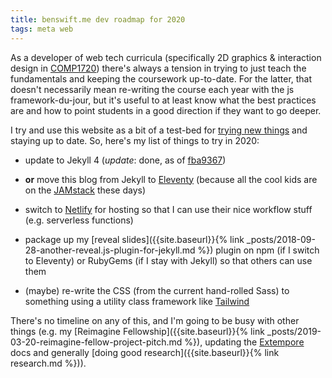 ```yaml
---
title: benswift.me dev roadmap for 2020
tags: meta web
---
```


As a developer of web tech curricula (specifically 2D graphics & interaction
design in [COMP1720](https://cs.anu.edu.au/courses/comp1720/)) there's always a
tension in trying to just teach the fundamentals and keeping the coursework
up-to-date. For the latter, that doesn't necessarily mean re-writing the course
each year with the js framework-du-jour, but it's useful to at least know what
the best practices are and how to point students in a good direction if they
want to go deeper.

I try and use this website as a bit of a test-bed for [trying new
things](https://benswift.me/blog/tag/meta/) and staying up to date. So, here's
my list of things to try in 2020:

- update to Jekyll 4 (_update_: done, as of
  [fba9367](https://github.com/benswift/benswift.github.io/commit/fba9367965f00592ed98469aef3d8c925bc901cd))

- **or** move this blog from Jekyll to [Eleventy](https://www.11ty.io) (because
  all the cool kids are on the [JAMstack](https://jamstack.org) these days)

- switch to [Netlify](https://www.netlify.com) for hosting so that I can use
  their nice workflow stuff (e.g. serverless functions)

- package up my [reveal slides]({{site.baseurl}}{% link
  _posts/2018-09-28-another-reveal.js-plugin-for-jekyll.md %}) plugin on npm (if
  I switch to Eleventy) or RubyGems (if I stay with Jekyll) so that others can
  use them

- (maybe) re-write the CSS (from the current hand-rolled Sass) to something
  using a utility class framework like [Tailwind](https://tailwindcss.com)

There's no timeline on any of this, and I'm going to be busy with other things
(e.g. my [Reimagine Fellowship]({{site.baseurl}}{% link
_posts/2019-03-20-reimagine-fellow-project-pitch.md %}), updating the
[Extempore](https://github.com/digego/extempore) docs and generally [doing good
research]({{site.baseurl}}{% link research.md %})).
